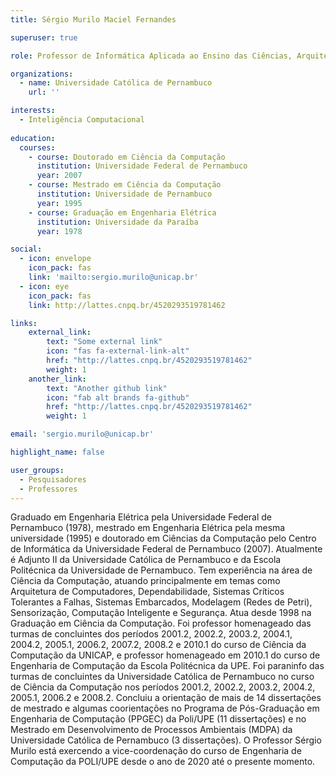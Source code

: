 ```yaml
---
title: Sérgio Murilo Maciel Fernandes

superuser: true

role: Professor de Informática Aplicada ao Ensino das Ciências, Arquitetura e organização de Computadores 1 e 2, Sistemas Multimídia.

organizations:
  - name: Universidade Católica de Pernambuco
    url: ''

interests:
  - Inteligência Computacional
  
education:
  courses:
    - course: Doutorado em Ciência da Computação
      institution: Universidade Federal de Pernambuco
      year: 2007
    - course: Mestrado em Ciência da Computação
      institution: Universidade de Pernambuco
      year: 1995
    - course: Graduação em Engenharia Elétrica
      institution: Universidade da Paraíba
      year: 1978

social:
  - icon: envelope
    icon_pack: fas
    link: 'mailto:sergio.murilo@unicap.br'
  - icon: eye
    icon_pack: fas
    link: http://lattes.cnpq.br/4520293519781462

links:
    external_link:
        text: "Some external link"
        icon: "fas fa-external-link-alt"
        href: "http://lattes.cnpq.br/4520293519781462"
        weight: 1
    another_link:
        text: "Another github link"
        icon: "fab alt brands fa-github"
        href: "http://lattes.cnpq.br/4520293519781462"
        weight: 1

email: 'sergio.murilo@unicap.br'

highlight_name: false

user_groups:
  - Pesquisadores
  - Professores
---
```


Graduado em Engenharia Elétrica pela Universidade Federal de Pernambuco (1978), mestrado em Engenharia Elétrica pela mesma universidade (1995) e doutorado em Ciências da Computação pelo Centro de Informática da Universidade Federal de Pernambuco (2007). Atualmente é Adjunto II da Universidade Católica de Pernambuco e da Escola Politécnica da Universidade de Pernambuco. Tem experiência na área de Ciência da Computação, atuando principalmente em temas como Arquitetura de Computadores, Dependabilidade, Sistemas Críticos Tolerantes a Falhas, Sistemas Embarcados, Modelagem (Redes de Petri), Sensorização, Computação Inteligente e Segurança. Atua desde 1998 na Graduação em Ciência da Computação. Foi professor homenageado das turmas de concluintes dos períodos 2001.2, 2002.2, 2003.2, 2004.1, 2004.2, 2005.1, 2006.2, 2007.2, 2008.2 e 2010.1 do curso de Ciência da Computação da UNICAP, e professor homenageado em 2010.1 do curso de Engenharia de Computação da Escola Politécnica da UPE. Foi paraninfo das turmas de concluintes da Universidade Católica de Pernambuco no curso de Ciência da Computação nos períodos 2001.2, 2002.2, 2003.2, 2004.2, 2005.1, 2006.2 e 2008.2. Concluiu a orientação de mais de 14 dissertações de mestrado e algumas coorientações no Programa de Pós-Graduação em Engenharia de Computação (PPGEC) da Poli/UPE (11 dissertações) e no Mestrado em Desenvolvimento de Processos Ambientais (MDPA) da Universidade Católica de Pernambuco (3 dissertações). O Professor Sérgio Murilo está exercendo a vice-coordenação do curso de Engenharia de Computação da POLI/UPE desde o ano de 2020 até o presente momento.